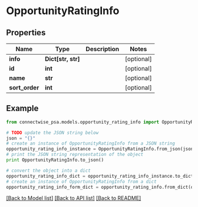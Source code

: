 # OpportunityRatingInfo


## Properties
Name | Type | Description | Notes
------------ | ------------- | ------------- | -------------
**info** | **Dict[str, str]** |  | [optional] 
**id** | **int** |  | [optional] 
**name** | **str** |  | [optional] 
**sort_order** | **int** |  | [optional] 

## Example

```python
from connectwise_psa.models.opportunity_rating_info import OpportunityRatingInfo

# TODO update the JSON string below
json = "{}"
# create an instance of OpportunityRatingInfo from a JSON string
opportunity_rating_info_instance = OpportunityRatingInfo.from_json(json)
# print the JSON string representation of the object
print OpportunityRatingInfo.to_json()

# convert the object into a dict
opportunity_rating_info_dict = opportunity_rating_info_instance.to_dict()
# create an instance of OpportunityRatingInfo from a dict
opportunity_rating_info_form_dict = opportunity_rating_info.from_dict(opportunity_rating_info_dict)
```
[[Back to Model list]](../README.md#documentation-for-models) [[Back to API list]](../README.md#documentation-for-api-endpoints) [[Back to README]](../README.md)



